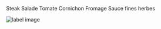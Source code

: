 Steak
Salade
Tomate
Cornichon
Fromage
Sauce fines herbes

![label image](https://www.google.com/url?sa=i&url=http%3A%2F%2Fdev.watershedmarketplace.co.za%2Fproduct%2Fhumburger-for-kid%2F&psig=AOvVaw1jeIv3kQUmSDdoEGjjSnic&ust=1665137966215000&source=images&cd=vfe&ved=0CAkQjRxqFwoTCPjN17qwy_oCFQAAAAAdAAAAABAM/image.png)
